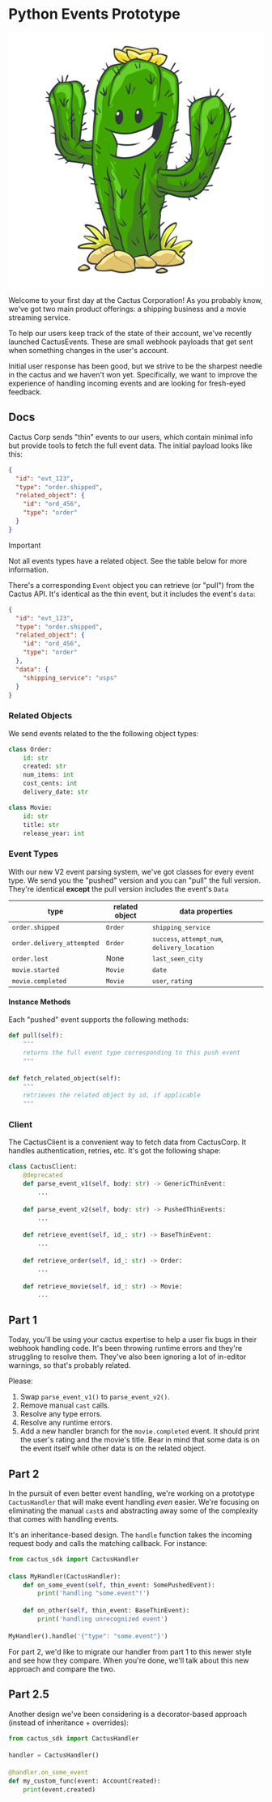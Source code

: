 # Python Events Prototype

![](./misc/cactus.jpg)

Welcome to your first day at the Cactus Corporation! As you probably know, we've got two main product offerings: a shipping business and a movie streaming service.

To help our users keep track of the state of their account, we've recently launched CactusEvents. These are small webhook payloads that get sent when something changes in the user's account.

Initial user response has been good, but we strive to be the sharpest needle in the cactus and we haven't won yet. Specifically, we want to improve the experience of handling incoming events and are looking for fresh-eyed feedback.

## Docs

Cactus Corp sends "thin" events to our users, which contain minimal info but provide tools to fetch the full event data. The initial payload looks like this:

```json
{
  "id": "evt_123",
  "type": "order.shipped",
  "related_object": {
    "id": "ord_456",
    "type": "order"
  }
}
```

> [!IMPORTANT]
> Not all events types have a related object. See the table below for more information.

There's a corresponding `Event` object you can retrieve (or "pull") from the Cactus API. It's identical as the thin event, but it includes the event's `data`:

```json
{
  "id": "evt_123",
  "type": "order.shipped",
  "related_object": {
    "id": "ord_456",
    "type": "order"
  },
  "data": {
    "shipping_service": "usps"
  }
}
```

### Related Objects

We send events related to the the following object types:

```py
class Order:
    id: str
    created: str
    num_items: int
    cost_cents: int
    delivery_date: str
```

```py
class Movie:
    id: str
    title: str
    release_year: int
```

### Event Types

With our new V2 event parsing system, we've got classes for every event type. We send you the "pushed" version and you can "pull" the full version. They're identical **except** the pull version includes the event's `Data`

| type                       | related object | data properties                               |
| -------------------------- | -------------- | --------------------------------------------- |
| `order.shipped`            | `Order`        | `shipping_service`                            |
| `order.delivery_attempted` | `Order`        | `success`, `attempt_num`, `delivery_location` |
| `order.lost`               | None           | `last_seen_city`                              |
| `movie.started`            | `Movie`        | `date`                                        |
| `movie.completed`          | `Movie`        | `user`, `rating`                              |

#### Instance Methods

Each "pushed" event supports the following methods:

```py
def pull(self):
    """
    returns the full event type corresponding to this push event
    """

def fetch_related_object(self):
    """
    retrieves the related object by id, if applicable
    """
```

### Client

The CactusClient is a convenient way to fetch data from CactusCorp. It handles authentication, retries, etc. It's got the following shape:

```py
class CactusClient:
    @deprecated
    def parse_event_v1(self, body: str) -> GenericThinEvent:
        ...

    def parse_event_v2(self, body: str) -> PushedThinEvents:
        ...

    def retrieve_event(self, id_: str) -> BaseThinEvent:
        ...

    def retrieve_order(self, id_: str) -> Order:
        ...

    def retrieve_movie(self, id_: str) -> Movie:
        ...
```

## Part 1

Today, you'll be using your cactus expertise to help a user fix bugs in their webhook handling code. It's been throwing runtime errors and they're struggling to resolve them. They've also been ignoring a lot of in-editor warnings, so that's probably related.

Please:

1. Swap `parse_event_v1()` to `parse_event_v2()`.
2. Remove manual `cast` calls.
3. Resolve any type errors.
4. Resolve any runtime errors.
5. Add a new handler branch for the `movie.completed` event. It should print the user's rating and the movie's title. Bear in mind that some data is on the event itself while other data is on the related object.

## Part 2

In the pursuit of even better event handling, we're working on a prototype `CactusHandler` that will make event handling _even_ easier. We're focusing on eliminating the manual `cast`s and abstracting away some of the complexity that comes with handling events.

It's an inheritance-based design. The `handle` function takes the incoming request body and calls the matching callback. For instance:

```py
from cactus_sdk import CactusHandler

class MyHandler(CactusHandler):
    def on_some_event(self, thin_event: SomePushedEvent):
        print('handling "some.event"!')

    def on_other(self, thin_event: BaseThinEvent):
        print('handling unrecognized event')

MyHandler().handle('{"type": "some.event"}')
```

For part 2, we'd like to migrate our handler from part 1 to this newer style and see how they compare. When you're done, we'll talk about this new approach and compare the two.

## Part 2.5

Another design we've been considering is a decorator-based approach (instead of inheritance + overrides):

```py
from cactus_sdk import CactusHandler

handler = CactusHandler()

@handler.on_some_event
def my_custom_func(event: AccountCreated):
    print(event.created)
```
